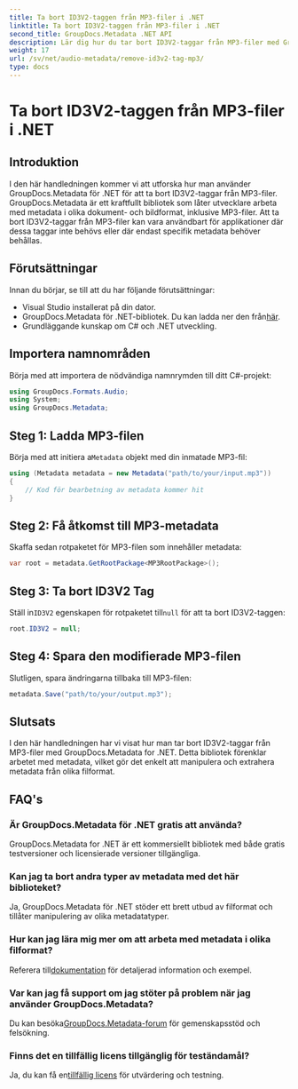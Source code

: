 ```yaml
---
title: Ta bort ID3V2-taggen från MP3-filer i .NET
linktitle: Ta bort ID3V2-taggen från MP3-filer i .NET
second_title: GroupDocs.Metadata .NET API
description: Lär dig hur du tar bort ID3V2-taggar från MP3-filer med GroupDocs.Metadata for .NET. Hantera metadata effektivt i dina C#-projekt.
weight: 17
url: /sv/net/audio-metadata/remove-id3v2-tag-mp3/
type: docs
---
```

# Ta bort ID3V2-taggen från MP3-filer i .NET

## Introduktion
I den här handledningen kommer vi att utforska hur man använder GroupDocs.Metadata för .NET för att ta bort ID3V2-taggar från MP3-filer. GroupDocs.Metadata är ett kraftfullt bibliotek som låter utvecklare arbeta med metadata i olika dokument- och bildformat, inklusive MP3-filer. Att ta bort ID3V2-taggar från MP3-filer kan vara användbart för applikationer där dessa taggar inte behövs eller där endast specifik metadata behöver behållas.
## Förutsättningar
Innan du börjar, se till att du har följande förutsättningar:
- Visual Studio installerat på din dator.
-  GroupDocs.Metadata för .NET-bibliotek. Du kan ladda ner den från[här](https://releases.groupdocs.com/metadata/net/).
- Grundläggande kunskap om C# och .NET utveckling.

## Importera namnområden
Börja med att importera de nödvändiga namnrymden till ditt C#-projekt:
```csharp
using GroupDocs.Formats.Audio;
using System;
using GroupDocs.Metadata;
```
## Steg 1: Ladda MP3-filen
 Börja med att initiera a`Metadata` objekt med din inmatade MP3-fil:
```csharp
using (Metadata metadata = new Metadata("path/to/your/input.mp3"))
{
    // Kod för bearbetning av metadata kommer hit
}
```
## Steg 2: Få åtkomst till MP3-metadata
Skaffa sedan rotpaketet för MP3-filen som innehåller metadata:
```csharp
var root = metadata.GetRootPackage<MP3RootPackage>();
```
## Steg 3: Ta bort ID3V2 Tag
 Ställ in`ID3V2` egenskapen för rotpaketet till`null` för att ta bort ID3V2-taggen:
```csharp
root.ID3V2 = null;
```
## Steg 4: Spara den modifierade MP3-filen
Slutligen, spara ändringarna tillbaka till MP3-filen:
```csharp
metadata.Save("path/to/your/output.mp3");
```

## Slutsats
I den här handledningen har vi visat hur man tar bort ID3V2-taggar från MP3-filer med GroupDocs.Metadata for .NET. Detta bibliotek förenklar arbetet med metadata, vilket gör det enkelt att manipulera och extrahera metadata från olika filformat.

## FAQ's
### Är GroupDocs.Metadata för .NET gratis att använda?
GroupDocs.Metadata for .NET är ett kommersiellt bibliotek med både gratis testversioner och licensierade versioner tillgängliga.
### Kan jag ta bort andra typer av metadata med det här biblioteket?
Ja, GroupDocs.Metadata för .NET stöder ett brett utbud av filformat och tillåter manipulering av olika metadatatyper.
### Hur kan jag lära mig mer om att arbeta med metadata i olika filformat?
 Referera till[dokumentation](https://tutorials.groupdocs.com/metadata/net/) för detaljerad information och exempel.
### Var kan jag få support om jag stöter på problem när jag använder GroupDocs.Metadata?
 Du kan besöka[GroupDocs.Metadata-forum](https://forum.groupdocs.com/c/metadata/14) för gemenskapsstöd och felsökning.
### Finns det en tillfällig licens tillgänglig för teständamål?
Ja, du kan få en[tillfällig licens](https://purchase.groupdocs.com/temporary-license/) för utvärdering och testning.